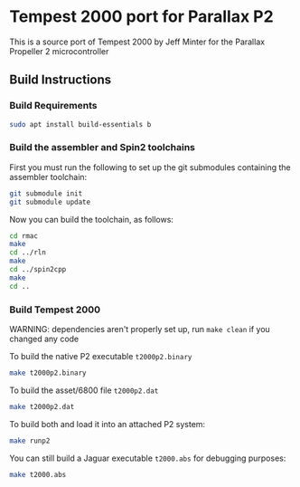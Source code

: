 # Tempest 2000 port for Parallax P2

This is a source port of Tempest 2000 by Jeff Minter for the Parallax Propeller 2 microcontroller



## Build Instructions

### Build Requirements
```sh
sudo apt install build-essentials b
```

### Build the assembler and Spin2 toolchains

First you must run the following to set up the git submodules containing the assembler toolchain:

```sh
git submodule init
git submodule update
```

Now you can build the toolchain, as follows:

```sh
cd rmac
make
cd ../rln
make 
cd ../spin2cpp
make 
cd ..
```

### Build Tempest 2000

WARNING: dependencies aren't properly set up, run `make clean` if you changed any code

To build the native P2 executable `t2000p2.binary`
```sh
make t2000p2.binary
```

To build the asset/6800 file `t2000p2.dat`
```sh
make t2000p2.dat
```

To build both and load it into an attached P2 system:
```sh
make runp2
```

You can still build a Jaguar executable `t2000.abs` for debugging purposes:
```sh
make t2000.abs
```
